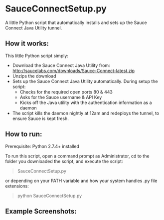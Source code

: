 SauceConnectSetup.py
=================
A little Python script that automatically installs and sets up the Sauce Connect Java Utility tunnel.

How it works:
---------------

This little Python script simply:
 - Download the Sauce Connect Java Utility from: http://saucelabs.com/downloads/Sauce-Connect-latest.zip
 - Unzips the download
 - Sets up the Sauce Connect Java Utility automatically. During setup the script:
   - Checks for the required open ports 80 & 443
   - Asks for the Sauce username & API Key
   - Kicks off the Java utility with the authentication information as a daemon
 - The script kills the daemon nightly at 12am and redeploys the tunnel, to ensure Sauce is kept fresh.

How to run:
---------------

Prerequisite: Python 2.7.4+ installed

To run this script, open a command prompt as Administrator, cd to the folder you downloaded the script, and execute the script:

  >SauceConnectSetup.py

or depending on your PATH variable and how your system handles .py file extensions:

  >python SauceConnectSetup.py

Example Screenshots:
---------------
